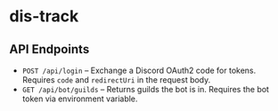 # dis-track

## API Endpoints

- `POST /api/login` – Exchange a Discord OAuth2 code for tokens. Requires `code` and `redirectUri` in the request body.
- `GET /api/bot/guilds` – Returns guilds the bot is in. Requires the bot token via environment variable.
